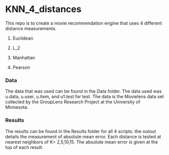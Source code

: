 # KNN_4_distances
This repo is to create a movie recommendation engine that uses 4 different distance measurements. 
1. Euclidean

2. L_2

3. Manhattan

4. Pearson

### Data

The data that was used can be found in the Data folder. The data used was u.data, u.user, u.item, and u1.test for test. The data is the Movielens data set collected by the GroupLens Research Project at the University of Minnesota.

### Results

The results can be found in the Results folder for all 4 scripts. the outout details the measurement of absolute mean error. Each distance is tested at nearest neighbors of K= 2,5,10,15. The absolute mean error is given at the top of each result. 
